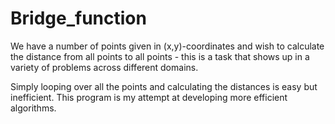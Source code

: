 # Bridge_function

We have a number of points given in (x,y)-coordinates and wish to calculate the distance from all points to all points - this is a task that shows up in a variety of problems across different domains.

Simply looping over all the points and calculating the distances is easy but inefficient. This program is my attempt at developing more efficient algorithms.
